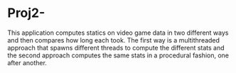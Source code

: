 # Proj2-

This application computes statics on video game data in two different ways and then compares how long each took.
The first way is a multithreaded approach that spawns different threads to compute the different stats and
the second approach computes the same stats in a procedural fashion, one after another.
